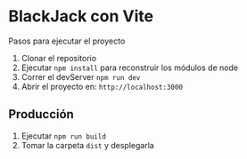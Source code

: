 # BlackJack con Vite
 Pasos para ejecutar el proyecto

 1. Clonar el repositorio
 2. Ejecutar ```npm install``` para reconstruir los módulos de node
 3. Correr el devServer ```npm run dev```
 4. Abrir el proyecto en: ```http://localhost:3000```

 ## Producción

 1. Ejecutar ```npm run build```
 2. Tomar la carpeta ```dist``` y desplegarla